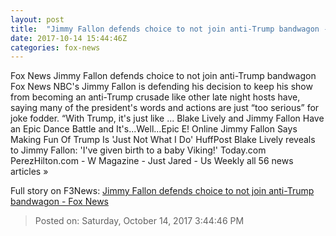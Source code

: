 ```yaml
---
layout: post
title:  "Jimmy Fallon defends choice to not join anti-Trump bandwagon - Fox News"
date: 2017-10-14 15:44:46Z
categories: fox-news
---
```


Fox News Jimmy Fallon defends choice to not join anti-Trump bandwagon Fox News NBC's Jimmy Fallon is defending his decision to keep his show from becoming an anti-Trump crusade like other late night hosts have, saying many of the president's words and actions are just “too serious” for joke fodder. “With Trump, it's just like ... Blake Lively and Jimmy Fallon Have an Epic Dance Battle and It's...Well...Epic E! Online Jimmy Fallon Says Making Fun Of Trump Is 'Just Not What I Do' HuffPost Blake Lively reveals to Jimmy Fallon: 'I've given birth to a baby Viking!' Today.com PerezHilton.com - W Magazine - Just Jared - Us Weekly all 56 news articles »


Full story on F3News: [Jimmy Fallon defends choice to not join anti-Trump bandwagon - Fox News](http://www.f3nws.com/n/CymHGB)

> Posted on: Saturday, October 14, 2017 3:44:46 PM
